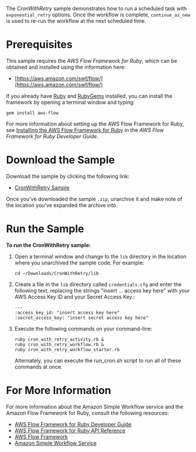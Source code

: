 The *CronWithRetry* sample demonstrates how to run a scheduled task with `exponential_retry` options. Once the workflow is complete, `continue_as_new` is used to re-run the workflow at the next scheduled time.

Prerequisites
=============

This sample requires the *AWS Flow Framework for Ruby*, which can be obtained and installed using the information here:

-   [https://aws.amazon.com/swf/flow/](https://aws.amazon.com/swf/flow/)

If you already have [Ruby](https://www.ruby-lang.org/) and [RubyGems](http://rubygems.org/) installed, you can install the framework by opening a terminal window and typing:

~~~~ {.literal-block}
gem install aws-flow
~~~~

For more information about setting up the AWS Flow Framework for Ruby, see [Installing the AWS Flow Framework for Ruby](http://docs.aws.amazon.com/amazonswf/latest/awsrbflowguide/installing.html) in the *AWS Flow Framework for Ruby Developer Guide*.

Download the Sample
===================

Download the sample by clicking the following link:

-   [CronWithRetry Sample](https://awsdocs.s3.amazonaws.com/swf/1.0/samples/CronWithRetry.zip)

Once you've downloaded the sample `.zip`, unarchive it and make note of the location you've expanded the archive into.

Run the Sample
==============

**To run the CronWithRetry sample:**

1.  Open a terminal window and change to the `lib` directory in the location where you unarchived the sample code. For example:

    ~~~~ {.literal-block}
    cd ~/Downloads/CronWithRetry/lib
    ~~~~

1.  Create a file in the `lib` directory called `credentials.cfg` and enter the following text, replacing the strings "insert ... access key here" with your AWS Access Key ID and your Secret Access Key.:

    ~~~~ {.literal-block}
    ---
    :access_key_id: "insert access key here"
    :secret_access_key: "insert secret access key here"
    ~~~~

2.  Execute the following commands on your command-line:

    ~~~~ {.literal-block}
    ruby cron_with_retry_activity.rb &
    ruby cron_with_retry_workflow.rb &
    ruby cron_with_retry_workflow_starter.rb
    ~~~~

    Alternately, you can execute the run\_cron.sh script to run all of these commands at once.

For More Information
====================

For more information about the Amazon Simple Workflow service and the Amazon Flow Framework for Ruby, consult the following resources:

-   [AWS Flow Framework for Ruby Developer Guide](http://docs.aws.amazon.com/amazonswf/latest/awsrbflowguide/)
-   [AWS Flow Framework for Ruby API Reference](https://docs.aws.amazon.com/amazonswf/latest/awsrbflowapi/)
-   [AWS Flow Framework](http://aws.amazon.com/swf/flow/)
-   [Amazon Simple Workflow Service](http://aws.amazon.com/swf/)

